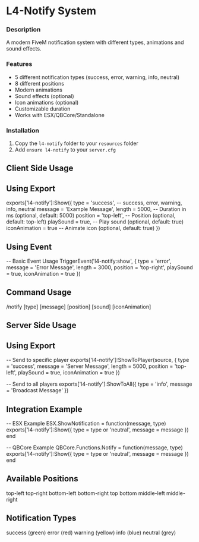 # L4-Notify System

### Description
A modern FiveM notification system with different types, animations and sound effects.

### Features
- 5 different notification types (success, error, warning, info, neutral)
- 8 different positions
- Modern animations
- Sound effects (optional)
- Icon animations (optional)
- Customizable duration
- Works with ESX/QBCore/Standalone

### Installation ##
1. Copy the `l4-notify` folder to your `resources` folder
2. Add `ensure l4-notify` to your `server.cfg`

## Client Side Usage ## 

## Using Export

exports['l4-notify']:Show({
    type = 'success', -- success, error, warning, info, neutral
    message = 'Example Message',
    length = 5000, -- Duration in ms (optional, default: 5000)
    position = 'top-left', -- Position (optional, default: top-left)
    playSound = true, -- Play sound (optional, default: true)
    iconAnimation = true -- Animate icon (optional, default: true)
})

## Using Event

-- Basic Event Usage
TriggerEvent('l4-notify:show', {
    type = 'error',
    message = 'Error Message',
    length = 3000,
    position = 'top-right',
    playSound = true,
    iconAnimation = true
})

## Command Usage ##

/notify [type] [message] [position] [sound] [iconAnimation]

## Server Side Usage ## 

## Using Export

-- Send to specific player
exports['l4-notify']:ShowToPlayer(source, {
    type = 'success',
    message = 'Server Message',
    length = 5000,
    position = 'top-left',
    playSound = true,
    iconAnimation = true
})

-- Send to all players
exports['l4-notify']:ShowToAll({
    type = 'info',
    message = 'Broadcast Message'
})

## Integration Example ## 

-- ESX Example
ESX.ShowNotification = function(message, type)
    exports['l4-notify']:Show({
        type = type or 'neutral',
        message = message
    })
end

-- QBCore Example
QBCore.Functions.Notify = function(message, type)
    exports['l4-notify']:Show({
        type = type or 'neutral',
        message = message
    })
end

## Available Positions ##
top-left
top-right
bottom-left
bottom-right
top
bottom
middle-left
middle-right

## Notification Types ##
success (green)
error (red)
warning (yellow)
info (blue)
neutral (grey)
